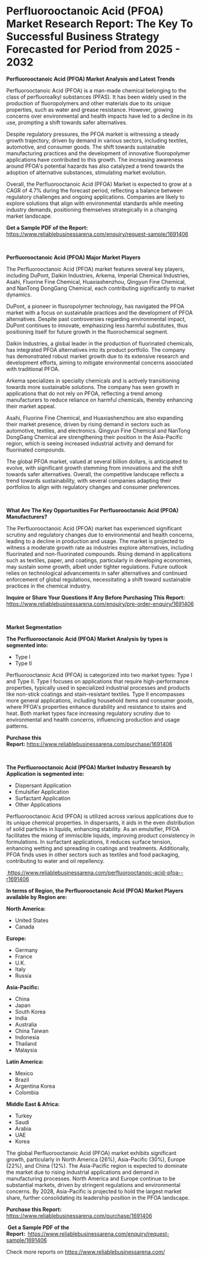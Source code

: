 <p><h1>Perfluorooctanoic Acid (PFOA) Market Research Report: The Key To Successful Business Strategy Forecasted for Period from 2025 - 2032</h1></p><p><strong>Perfluorooctanoic Acid (PFOA) Market Analysis and Latest Trends</strong></p>
<p><p>Perfluorooctanoic Acid (PFOA) is a man-made chemical belonging to the class of perfluoroalkyl substances (PFAS). It has been widely used in the production of fluoropolymers and other materials due to its unique properties, such as water and grease resistance. However, growing concerns over environmental and health impacts have led to a decline in its use, prompting a shift towards safer alternatives.</p><p>Despite regulatory pressures, the PFOA market is witnessing a steady growth trajectory, driven by demand in various sectors, including textiles, automotive, and consumer goods. The shift towards sustainable manufacturing practices and the development of innovative fluoropolymer applications have contributed to this growth. The increasing awareness around PFOA's potential hazards has also catalyzed a trend towards the adoption of alternative substances, stimulating market evolution.</p><p>Overall, the Perfluorooctanoic Acid (PFOA) Market is expected to grow at a CAGR of 4.7% during the forecast period, reflecting a balance between regulatory challenges and ongoing applications. Companies are likely to explore solutions that align with environmental standards while meeting industry demands, positioning themselves strategically in a changing market landscape.</p></p>
<p><strong>Get a Sample PDF of the Report:&nbsp;</strong> <a href="https://www.reliablebusinessarena.com/enquiry/request-sample/1691406?utm_campaign=2116&utm_medium=2&utm_source=Github&utm_content=ia&utm_term=27032025&utm_id=perfluorooctanoic-acid-pfoa">https://www.reliablebusinessarena.com/enquiry/request-sample/1691406</a></p>
<p>&nbsp;</p>
<p><strong>Perfluorooctanoic Acid (PFOA) Major Market Players</strong></p>
<p><p>The Perfluorooctanoic Acid (PFOA) market features several key players, including DuPont, Daikin Industries, Arkema, Imperial Chemical Industries, Asahi, Fluorine Fine Chemical, Huaxiashenzhou, Qingyun Fine Chemical, and NanTong DongGang Chemical, each contributing significantly to market dynamics.</p><p>DuPont, a pioneer in fluoropolymer technology, has navigated the PFOA market with a focus on sustainable practices and the development of PFOA alternatives. Despite past controversies regarding environmental impact, DuPont continues to innovate, emphasizing less harmful substitutes, thus positioning itself for future growth in the fluorochemical segment.</p><p>Daikin Industries, a global leader in the production of fluorinated chemicals, has integrated PFOA alternatives into its product portfolio. The company has demonstrated robust market growth due to its extensive research and development efforts, aiming to mitigate environmental concerns associated with traditional PFOA.</p><p>Arkema specializes in specialty chemicals and is actively transitioning towards more sustainable solutions. The company has seen growth in applications that do not rely on PFOA, reflecting a trend among manufacturers to reduce reliance on harmful chemicals, thereby enhancing their market appeal.</p><p>Asahi, Fluorine Fine Chemical, and Huaxiashenzhou are also expanding their market presence, driven by rising demand in sectors such as automotive, textiles, and electronics. Qingyun Fine Chemical and NanTong DongGang Chemical are strengthening their position in the Asia-Pacific region, which is seeing increased industrial activity and demand for fluorinated compounds.</p><p>The global PFOA market, valued at several billion dollars, is anticipated to evolve, with significant growth stemming from innovations and the shift towards safer alternatives. Overall, the competitive landscape reflects a trend towards sustainability, with several companies adapting their portfolios to align with regulatory changes and consumer preferences.</p></p>
<p>&nbsp;</p>
<p><strong>What Are The Key Opportunities For Perfluorooctanoic Acid (PFOA) Manufacturers?</strong></p>
<p><p>The Perfluorooctanoic Acid (PFOA) market has experienced significant scrutiny and regulatory changes due to environmental and health concerns, leading to a decline in production and usage. The market is projected to witness a moderate growth rate as industries explore alternatives, including fluorinated and non-fluorinated compounds. Rising demand in applications such as textiles, paper, and coatings, particularly in developing economies, may sustain some growth, albeit under tighter regulations. Future outlook relies on technological advancements in safer alternatives and continued enforcement of global regulations, necessitating a shift toward sustainable practices in the chemical industry.</p></p>
<p><strong>Inquire or Share Your Questions If Any Before Purchasing This Report:</strong> <a href="https://www.reliablebusinessarena.com/enquiry/pre-order-enquiry/1691406?utm_campaign=2116&utm_medium=2&utm_source=Github&utm_content=ia&utm_term=27032025&utm_id=perfluorooctanoic-acid-pfoa">https://www.reliablebusinessarena.com/enquiry/pre-order-enquiry/1691406</a></p>
<p>&nbsp;</p>
<p><strong>Market Segmentation</strong></p>
<p><strong>The Perfluorooctanoic Acid (PFOA) Market Analysis by types is segmented into:</strong></p>
<p><ul><li>Type I</li><li>Type II</li></ul></p>
<p><p>Perfluorooctanoic Acid (PFOA) is categorized into two market types: Type I and Type II. Type I focuses on applications that require high-performance properties, typically used in specialized industrial processes and products like non-stick coatings and stain-resistant textiles. Type II encompasses more general applications, including household items and consumer goods, where PFOA's properties enhance durability and resistance to stains and heat. Both market types face increasing regulatory scrutiny due to environmental and health concerns, influencing production and usage patterns.</p></p>
<p><strong>Purchase this Report:&nbsp;</strong><a href="https://www.reliablebusinessarena.com/purchase/1691406?utm_campaign=2116&utm_medium=2&utm_source=Github&utm_content=ia&utm_term=27032025&utm_id=perfluorooctanoic-acid-pfoa">https://www.reliablebusinessarena.com/purchase/1691406</a></p>
<p>&nbsp;</p>
<p><strong>The Perfluorooctanoic Acid (PFOA) Market Industry Research by Application is segmented into:</strong></p>
<p><ul><li>Dispersant Application</li><li>Emulsifier Application</li><li>Surfactant Application</li><li>Other Applications</li></ul></p>
<p><p>Perfluorooctanoic Acid (PFOA) is utilized across various applications due to its unique chemical properties. In dispersants, it aids in the even distribution of solid particles in liquids, enhancing stability. As an emulsifier, PFOA facilitates the mixing of immiscible liquids, improving product consistency in formulations. In surfactant applications, it reduces surface tension, enhancing wetting and spreading in coatings and treatments. Additionally, PFOA finds uses in other sectors such as textiles and food packaging, contributing to water and oil repellency.</p></p>
<p><a href="https://www.reliablebusinessarena.com/perfluorooctanoic-acid-pfoa--r1691406?utm_campaign=2116&utm_medium=2&utm_source=Github&utm_content=ia&utm_term=27032025&utm_id=perfluorooctanoic-acid-pfoa">&nbsp;https://www.reliablebusinessarena.com/perfluorooctanoic-acid-pfoa--r1691406</a></p>
<p><strong>In terms of Region, the Perfluorooctanoic Acid (PFOA) Market Players available by Region are:</strong></p>
<p>
    <p> <strong> North America: </strong>
        <ul>
            <li>United States</li>
            <li>Canada</li>
        </ul>
        </p> 
    <p> <strong> Europe: </strong>
        <ul>
            <li>Germany</li>
            <li>France</li>
            <li>U.K.</li>
            <li>Italy</li>
            <li>Russia</li>
        </ul>
        </p> 
    <p> <strong> Asia-Pacific: </strong>
        <ul>
            <li>China</li>
            <li>Japan</li>
            <li>South Korea</li>
            <li>India</li>
            <li>Australia</li>
            <li>China Taiwan</li>
            <li>Indonesia</li>
            <li>Thailand</li>
            <li>Malaysia</li>
        </ul>
        </p> 
    <p> <strong> Latin America: </strong>
        <ul>
            <li>Mexico</li>
            <li>Brazil</li>
            <li>Argentina Korea</li>
            <li>Colombia</li>
        </ul>
        </p> 
    <p> <strong> Middle East & Africa: </strong>
        <ul>
            <li>Turkey</li>
            <li>Saudi</li>
            <li>Arabia</li>
            <li>UAE</li>
            <li>Korea</li>
        </ul>
    </p>
    </p>
<p><p>The global Perfluorooctanoic Acid (PFOA) market exhibits significant growth, particularly in North America (26%), Asia-Pacific (30%), Europe (22%), and China (12%). The Asia-Pacific region is expected to dominate the market due to rising industrial applications and demand in manufacturing processes. North America and Europe continue to be substantial markets, driven by stringent regulations and environmental concerns. By 2028, Asia-Pacific is projected to hold the largest market share, further consolidating its leadership position in the PFOA landscape.</p></p>
<p><strong>Purchase this Report: </strong><a href="https://www.reliablebusinessarena.com/purchase/1691406?utm_campaign=2116&utm_medium=2&utm_source=Github&utm_content=ia&utm_term=27032025&utm_id=perfluorooctanoic-acid-pfoa">https://www.reliablebusinessarena.com/purchase/1691406</a></p>
<p>&nbsp;<strong>Get a Sample PDF of the Report:&nbsp;&nbsp;</strong><a href="https://www.reliablebusinessarena.com/enquiry/request-sample/1691406?utm_campaign=2116&utm_medium=2&utm_source=Github&utm_content=ia&utm_term=27032025&utm_id=perfluorooctanoic-acid-pfoa">https://www.reliablebusinessarena.com/enquiry/request-sample/1691406</a></p>
<p><strong></strong></p>
<p>Check more reports on <a href="https://www.reliablebusinessarena.com/?utm_campaign=2116&utm_medium=2&utm_source=Github&utm_content=ia&utm_term=27032025&utm_id=perfluorooctanoic-acid-pfoa">https://www.reliablebusinessarena.com/</a></p>